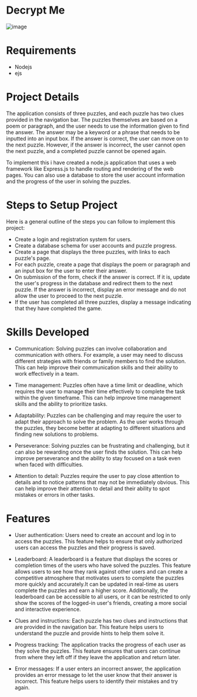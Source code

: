 # Decrypt Me
![image](https://user-images.githubusercontent.com/89129745/233773820-1513cd61-1f5c-4813-94a2-d9580fc8c177.png)

# Requirements
* Nodejs
* ejs

# Project Details

The application consists of three puzzles, and each puzzle has two clues provided in the navigation bar. The puzzles themselves are based on a poem or paragraph, and the user needs to use the information given to find the answer. The answer may be a keyword or a phrase that needs to be inputted into an input box. If the answer is correct, the user can move on to the next puzzle. However, if the answer is incorrect, the user cannot open the next puzzle, and a completed puzzle cannot be opened again.

To implement this i have created a node.js application that uses a web framework like Express.js to handle routing and rendering of the web pages. You can also use a database to store the user account information and the progress of the user in solving the puzzles.

# Steps to Setup Project

Here is a general outline of the steps you can follow to implement this project:

* Create a login and registration system for users.
* Create a database schema for user accounts and puzzle progress.
* Create a page that displays the three puzzles, with links to each puzzle's page.
* For each puzzle, create a page that displays the poem or paragraph and an input box for the user to enter their answer.
* On submission of the form, check if the answer is correct. If it is, update the user's progress in the database and redirect them to the next puzzle. If the answer is incorrect, display an error message and do not allow the user to proceed to the next puzzle.
* If the user has completed all three puzzles, display a message indicating that they have completed the game.

# Skills Developed 

* Communication: Solving puzzles can involve collaboration and communication with others. For example, a user may need to discuss different strategies with friends or family members to find the solution. This can help improve their communication skills and their ability to work effectively in a team.

* Time management: Puzzles often have a time limit or deadline, which requires the user to manage their time effectively to complete the task within the given timeframe. This can help improve time management skills and the ability to prioritize tasks.

* Adaptability: Puzzles can be challenging and may require the user to adapt their approach to solve the problem. As the user works through the puzzles, they become better at adapting to different situations and finding new solutions to problems.

* Perseverance: Solving puzzles can be frustrating and challenging, but it can also be rewarding once the user finds the solution. This can help improve perseverance and the ability to stay focused on a task even when faced with difficulties.

* Attention to detail: Puzzles require the user to pay close attention to details and to notice patterns that may not be immediately obvious. This can help improve their attention to detail and their ability to spot mistakes or errors in other tasks.

# Features

* User authentication: Users need to create an account and log in to access the puzzles. This feature helps to ensure that only authorized users can access the puzzles and their progress is saved.

* Leaderboard: A leaderboard is a feature that displays the scores or completion times of the users who have solved the puzzles. This feature allows users to see how they rank against other users and can create a competitive atmosphere that motivates users to complete the puzzles more quickly and accurately.It can be updated in real-time as users complete the puzzles and earn a higher score. Additionally, the leaderboard can be accessible to all users, or it can be restricted to only show the scores of the logged-in user's friends, creating a more social and interactive experience.

* Clues and instructions: Each puzzle has two clues and instructions that are provided in the navigation bar. This feature helps users to understand the puzzle and provide hints to help them solve it.

* Progress tracking: The application tracks the progress of each user as they solve the puzzles. This feature ensures that users can continue from where they left off if they leave the application and return later.

* Error messages: If a user enters an incorrect answer, the application provides an error message to let the user know that their answer is incorrect. This feature helps users to identify their mistakes and try again.







